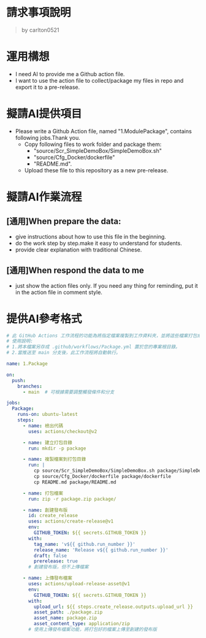 請求事項說明
========
> by carlton0521

# 運用構想

- I need AI to provide me a Github action file. 
- I want to use the action file to collect/package my files in repo and export it to a pre-release. 

# 擬請AI提供項目

- Please write a Github Action file, named "1.ModulePackage", contains following jobs.Thank you.
  * Copy following files to work folder and package them:
    - "source/Scr_SimpleDemoBox/SimpleDemoBox.sh" 
    - "source/Cfg_Docker/dockerfile"
    - "README.md".
  * Upload these file to this repository as a new pre-release.

# 擬請AI作業流程

## [通用]When prepare the data:
- give instructions about how to use this file in the beginning.
- do the work step by step.make it easy to understand for students.
- provide clear explanation with traditional Chinese.

## [通用]When respond the data to me
- just show the action files only. If you need any thing for reminding, put it in the action file in comment style.

# 提供AI參考格式

```yaml
# 此 GitHub Actions 工作流程的功能為將指定檔案複製到工作資料夾，並將這些檔案打包成 ZIP 檔，然後上傳至新的預發佈。
# 使用說明: 
# 1.將本檔案另存成 .github/workflows/Package.yml 置於您的專案根目錄。
# 2.當推送至 main 分支後，此工作流程將自動執行。

name: 1.Package

on:
  push:
    branches:
      - main  # 可根據需要調整觸發條件和分支 

jobs:
  Package:
    runs-on: ubuntu-latest
    steps:
      - name: 檢出代碼
        uses: actions/checkout@v2

      - name: 建立打包目錄
        run: mkdir -p package

      - name: 複製檔案到打包目錄
        run: |
          cp source/Scr_SimpleDemoBox/SimpleDemoBox.sh package/SimpleDemoBox.sh
          cp source/Cfg_Docker/dockerfile package/dockerfile
          cp README.md package/README.md

      - name: 打包檔案
        run: zip -r package.zip package/

      - name: 創建發布版
        id: create_release
        uses: actions/create-release@v1
        env:
          GITHUB_TOKEN: ${{ secrets.GITHUB_TOKEN }}
        with:
          tag_name: 'v${{ github.run_number }}'
          release_name: 'Release v${{ github.run_number }}'
          draft: false
          prerelease: true
        # 創建發布版，但不上傳檔案

      - name: 上傳發布檔案
        uses: actions/upload-release-asset@v1
        env:
          GITHUB_TOKEN: ${{ secrets.GITHUB_TOKEN }}
        with:
          upload_url: ${{ steps.create_release.outputs.upload_url }}
          asset_path: ./package.zip
          asset_name: package.zip
          asset_content_type: application/zip
        # 使用上傳發布檔案功能，將打包好的檔案上傳至創建的發布版
```